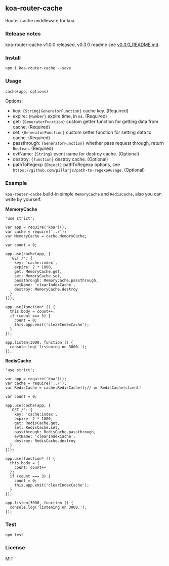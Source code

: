 ## koa-router-cache

Router cache middleware for koa.

### Release notes

koa-router-cache v1.0.0 released, v0.3.0 readme see [v0.3.0_README.md](https://github.com/nswbmw/koa-router-cache/blob/master/v0.3.0_README.md).

### Install

```
npm i koa-router-cache --save
```

### Usage

```
cache(app, options)
```

Options:

- key: `{String|GeneratorFunction}` cache key. (Required)
- expire: `{Number}` expire time, in `ms`. (Required)
- get: `{GeneratorFunction}` custom getter function for getting data from cache. (Required)
- set: `{GeneratorFunction}` custom setter function for setting data to cache. (Required)
- passthrough: `{GeneratorFunction}` whether pass request through, return `Boolean`. (Required)
- evtName: `{String}` event name for destroy cache. (Optional)
- destroy: `{function}` destroy cache. (Optional)
- pathToRegexp `{Object}` pathToRegexp options, see `https://github.com/pillarjs/path-to-regexp#usage`. (Optional)

### Example

`koa-router-cache` build-in simple `MemoryCache` and `RedisCache`, also you can write by yourself.

**MemoryCache**

```
'use strict';

var app = require('koa')();
var cache = require('../');
var MemoryCache = cache.MemoryCache;

var count = 0;

app.use(cache(app, {
  'GET /': {
    key: 'cache:index',
    expire: 2 * 1000,
    get: MemoryCache.get,
    set: MemoryCache.set,
    passthrough: MemoryCache.passthrough,
    evtName: 'clearIndexCache',
    destroy: MemoryCache.destroy
  }
}));

app.use(function* () {
  this.body = count++;
  if (count === 3) {
    count = 0;
    this.app.emit('clearIndexCache');
  }
});

app.listen(3000, function () {
  console.log('listening on 3000.');
});
```

**RedisCache**

```
'use strict';

var app = require('koa')();
var cache = require('../');
var RedisCache = cache.RedisCache();// or RedisCache(client)

var count = 0;

app.use(cache(app, {
  'GET /': {
    key: 'cache:index',
    expire: 2 * 1000,
    get: RedisCache.get,
    set: RedisCache.set,
    passthrough: RedisCache.passthrough,
    evtName: 'clearIndexCache',
    destroy: RedisCache.destroy
  }
}));

app.use(function* () {
  this.body = {
    count: count++
  };
  if (count === 3) {
    count = 0;
    this.app.emit('clearIndexCache');
  }
});

app.listen(3000, function () {
  console.log('listening on 3000.');
});
```

### Test

```
npm test
```

### License

MIT